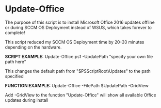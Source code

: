 # Update-Office

The purpose of this script is to install Microsoft Office 2016 updates offline or during SCCM OS Deployment instead of WSUS, which takes forever to complete! 

This script reduced my SCCM OS Deployment time by 20-30 minutes depending on the hardware.

**SCRIPT EXAMPLE:** Update-Office.ps1 -UpdatePath "specify your own file path here"

This changes the default path from "$PSScriptRoot\Updates\" to the path specified


**FUNCTION EXAMPLE:** Update-Office -FilePath $UpdatePath -GridView

Add -GridView to the function "Update-Office" will show all available Office updates during install
